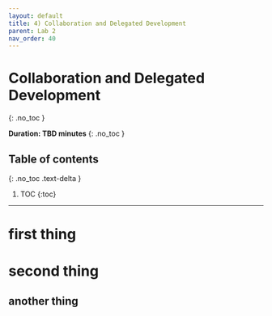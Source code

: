 ```yaml
---
layout: default
title: 4) Collaboration and Delegated Development
parent: Lab 2
nav_order: 40
---
```


# Collaboration and Delegated Development
{: .no_toc }

**Duration: TBD minutes**
{: .no_toc }

## Table of contents
{: .no_toc .text-delta }

1. TOC
{:toc}

---

# first thing

# second thing

## another thing